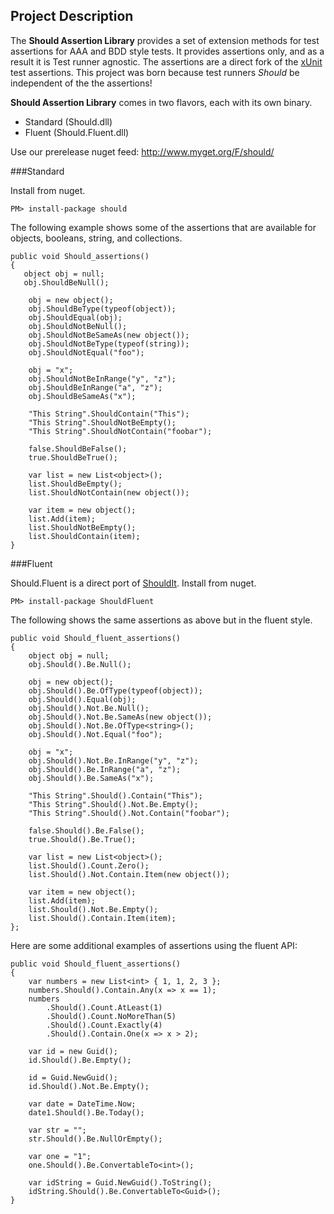 ## Project Description

The **Should Assertion Library** provides a set of extension methods for test assertions for AAA and BDD style tests.  It provides assertions only, and as a result it is Test runner agnostic.  The assertions are a direct fork of the [xUnit](http://xunit.codeplex.com) test assertions.  This project was born because test runners *Should* be independent of the the assertions!

**Should Assertion Library** comes in two flavors, each with its own binary.

 * Standard (Should.dll)
 * Fluent (Should.Fluent.dll)

  Use our prerelease nuget feed: http://www.myget.org/F/should/

###Standard

Install from nuget.

    PM> install-package should

The following example shows some of the assertions that are available for objects, booleans, string, and collections.

    public void Should_assertions()
    {
       object obj = null;
       obj.ShouldBeNull();

        obj = new object();
        obj.ShouldBeType(typeof(object));
        obj.ShouldEqual(obj);
        obj.ShouldNotBeNull();
        obj.ShouldNotBeSameAs(new object());
        obj.ShouldNotBeType(typeof(string));
        obj.ShouldNotEqual("foo");

        obj = "x";
        obj.ShouldNotBeInRange("y", "z");
        obj.ShouldBeInRange("a", "z");
        obj.ShouldBeSameAs("x");

        "This String".ShouldContain("This");
        "This String".ShouldNotBeEmpty();
        "This String".ShouldNotContain("foobar");

        false.ShouldBeFalse();
        true.ShouldBeTrue();

        var list = new List<object>();
        list.ShouldBeEmpty();
        list.ShouldNotContain(new object());

        var item = new object();
        list.Add(item);
        list.ShouldNotBeEmpty();
        list.ShouldContain(item);
    }

###Fluent

Should.Fluent is a direct port of [ShouldIt](http://code.google.com/p/shouldit).  Install from nuget.

    PM> install-package ShouldFluent

The following shows the same assertions as above but in the fluent style.

    public void Should_fluent_assertions()
    {
        object obj = null;
        obj.Should().Be.Null();

        obj = new object();
  	 	obj.Should().Be.OfType(typeof(object));
    	obj.Should().Equal(obj);
	    obj.Should().Not.Be.Null();
	    obj.Should().Not.Be.SameAs(new object());
	    obj.Should().Not.Be.OfType<string>();
	    obj.Should().Not.Equal("foo");
	
	    obj = "x";
	    obj.Should().Not.Be.InRange("y", "z");
	    obj.Should().Be.InRange("a", "z");
	    obj.Should().Be.SameAs("x");
	
	    "This String".Should().Contain("This");
	    "This String".Should().Not.Be.Empty();
	    "This String".Should().Not.Contain("foobar");
	
	    false.Should().Be.False();
	    true.Should().Be.True();
	
	    var list = new List<object>();
	    list.Should().Count.Zero();
	    list.Should().Not.Contain.Item(new object());
	
	    var item = new object();
	    list.Add(item);
	    list.Should().Not.Be.Empty();
	    list.Should().Contain.Item(item);
	};

Here are some additional examples of assertions using the fluent API:

	public void Should_fluent_assertions()
	{
	    var numbers = new List<int> { 1, 1, 2, 3 };
	    numbers.Should().Contain.Any(x => x == 1);
	    numbers
	        .Should().Count.AtLeast(1)
	        .Should().Count.NoMoreThan(5)
	        .Should().Count.Exactly(4)
	        .Should().Contain.One(x => x > 2);
	
	    var id = new Guid();
	    id.Should().Be.Empty();
	
	    id = Guid.NewGuid();
	    id.Should().Not.Be.Empty();
	
	    var date = DateTime.Now;
	    date1.Should().Be.Today();
	
	    var str = "";
	    str.Should().Be.NullOrEmpty();                
	
	    var one = "1";
	    one.Should().Be.ConvertableTo<int>();
	
	    var idString = Guid.NewGuid().ToString();
	    idString.Should().Be.ConvertableTo<Guid>();
	}
